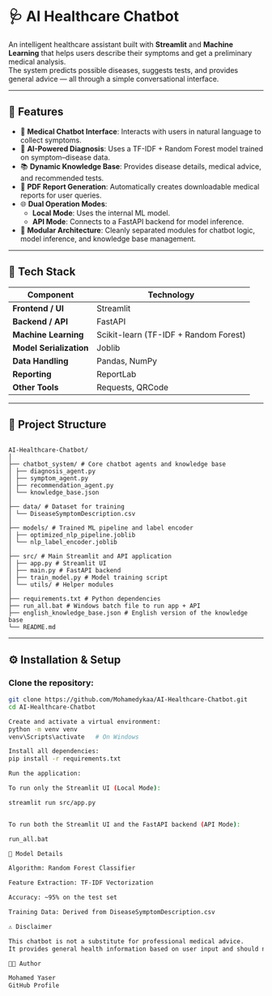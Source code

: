 # 🩺 AI Healthcare Chatbot

An intelligent healthcare assistant built with **Streamlit** and **Machine Learning** that helps users describe their symptoms and get a preliminary medical analysis.  
The system predicts possible diseases, suggests tests, and provides general advice — all through a simple conversational interface.

---

## 🚀 Features

- 🤖 **Medical Chatbot Interface**: Interacts with users in natural language to collect symptoms.  
- 🧠 **AI-Powered Diagnosis**: Uses a TF-IDF + Random Forest model trained on symptom–disease data.  
- 📚 **Dynamic Knowledge Base**: Provides disease details, medical advice, and recommended tests.  
- 🧾 **PDF Report Generation**: Automatically creates downloadable medical reports for user queries.  
- 🌐 **Dual Operation Modes**:  
  - **Local Mode**: Uses the internal ML model.  
  - **API Mode**: Connects to a FastAPI backend for model inference.  
- 🧩 **Modular Architecture**: Cleanly separated modules for chatbot logic, model inference, and knowledge base management.

---

## 🧰 Tech Stack

| Component | Technology |
|------------|-------------|
| **Frontend / UI** | Streamlit |
| **Backend / API** | FastAPI |
| **Machine Learning** | Scikit-learn (TF-IDF + Random Forest) |
| **Model Serialization** | Joblib |
| **Data Handling** | Pandas, NumPy |
| **Reporting** | ReportLab |
| **Other Tools** | Requests, QRCode |

---

## 📁 Project Structure

```

AI-Healthcare-Chatbot/
│
├── chatbot_system/ # Core chatbot agents and knowledge base
│ ├── diagnosis_agent.py
│ ├── symptom_agent.py
│ ├── recommendation_agent.py
│ └── knowledge_base.json
│
├── data/ # Dataset for training
│ └── DiseaseSymptomDescription.csv
│
├── models/ # Trained ML pipeline and label encoder
│ ├── optimized_nlp_pipeline.joblib
│ └── nlp_label_encoder.joblib
│
├── src/ # Main Streamlit and API application
│ ├── app.py # Streamlit UI
│ ├── main.py # FastAPI backend
│ ├── train_model.py # Model training script
│ └── utils/ # Helper modules
│
├── requirements.txt # Python dependencies
├── run_all.bat # Windows batch file to run app + API
├── english_knowledge_base.json # English version of the knowledge base
└── README.md

```
---

## ⚙️ Installation & Setup

### Clone the repository:
```bash
git clone https://github.com/Mohamedykaa/AI-Healthcare-Chatbot.git
cd AI-Healthcare-Chatbot

Create and activate a virtual environment:
python -m venv venv
venv\Scripts\activate   # On Windows

Install all dependencies:
pip install -r requirements.txt

Run the application:

To run only the Streamlit UI (Local Mode):

streamlit run src/app.py


To run both the Streamlit UI and the FastAPI backend (API Mode):

run_all.bat

🧠 Model Details

Algorithm: Random Forest Classifier

Feature Extraction: TF-IDF Vectorization

Accuracy: ~95% on the test set

Training Data: Derived from DiseaseSymptomDescription.csv

⚠️ Disclaimer

This chatbot is not a substitute for professional medical advice.
It provides general health information based on user input and should not be used for diagnosis or treatment decisions.

👨‍💻 Author

Mohamed Yaser
GitHub Profile
